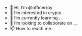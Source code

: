 - 👋 Hi, I’m @officerroy
- 👀 I’m interested in crypto 
- 🌱 I’m currently learning ...
- 💞️ I’m looking to collaborate on ...
- 📫 How to reach me ..

<!---
officerroy/officerroy is a ✨ special ✨ repository because its `README.md` (this file) appears on your GitHub profile.
You can click the Preview link to take a look at your changes.
---
join GitHub team

